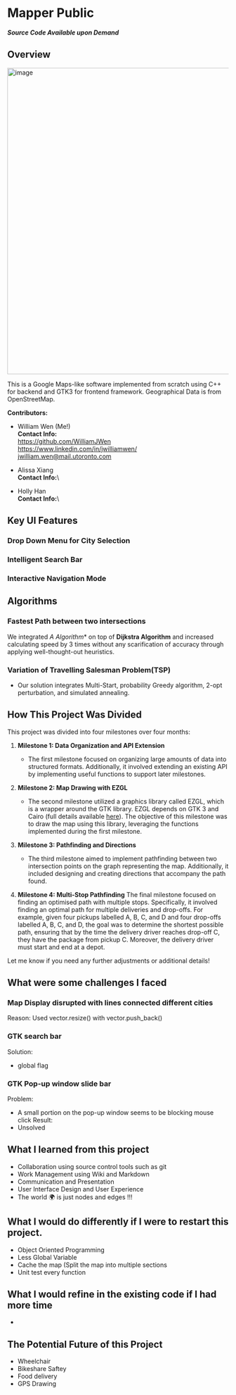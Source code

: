# Mapper Public
**_Source Code Available upon Demand_**
## Overview
<img width="696" alt="image" src="https://github.com/WilliamJWen/Mapper_Public/assets/103137385/7bb3757c-e781-4286-af2a-e126d1f11e71">

This is a Google Maps-like software implemented from scratch using C++ for backend and GTK3 for frontend framework. Geographical Data is from OpenStreetMap.

**Contributors:**
- William Wen (Me!) \
**Contact Info:** \
https://github.com/WilliamJWen \
https://www.linkedin.com/in/jwilliamwen/ \
jwilliam.wen@mail.utoronto.com
- Alissa Xiang \
**Contact Info:**\

- Holly Han \
**Contact Info:**\

## Key UI Features

### Drop Down Menu for City Selection

### Intelligent Search Bar

### Interactive Navigation Mode


## Algorithms

### Fastest Path between two intersections
We integrated **A* Algorithm** on top of **Dijkstra Algorithm** and increased calculating speed by 3 times without any scarification of accuracy through applying well-thought-out heuristics.
### Variation of Travelling Salesman Problem(TSP)
- Our solution integrates Multi-Start, probability Greedy algorithm, 2-opt perturbation, and simulated annealing.

## How This Project Was Divided

This project was divided into four milestones over four months:

1. **Milestone 1: Data Organization and API Extension**
   - The first milestone focused on organizing large amounts of data into structured formats. Additionally, it involved extending an existing API by implementing useful functions to support later milestones.

2. **Milestone 2: Map Drawing with EZGL**
   - The second milestone utilized a graphics library called EZGL, which is a wrapper around the GTK library. EZGL depends on GTK 3 and Cairo (full details available [here](https://github.com/mariobadr/ezgl)). The objective of this milestone was to draw the map using this library, leveraging the functions implemented during the first milestone.

3. **Milestone 3: Pathfinding and Directions**
   - The third milestone aimed to implement pathfinding between two intersection points on the graph representing the map. Additionally, it included designing and creating directions that accompany the path found.

4. **Milestone 4: Multi-Stop Pathfinding**
   The final milestone focused on finding an optimised path with multiple stops. Specifically, it involved finding an optimal path for multiple deliveries and drop-offs. For example, given four pickups labelled A, B, C, and D and four drop-offs labelled A, B, C, and D, the goal was to determine the shortest possible path, ensuring that by the time the delivery driver reaches drop-off C, they have the package from pickup C. Moreover, the delivery driver must start and end at a depot.
     
Let me know if you need any further adjustments or additional details!

## What were some challenges I faced
### Map Display disrupted with lines connected different cities
Reason:
Used vector.resize() with vector.push_back()

### GTK search bar 
Solution:
- global flag

### GTK Pop-up window slide bar
Problem: 
- A small portion on the pop-up window seems to be blocking mouse click
Result:
- Unsolved 

## What I learned from this project 
- Collaboration using source control tools such as git
- Work Management using Wiki and Markdown
- Communication and Presentation
- User Interface Design and User Experience
- The world 🌍 is just nodes and edges !!!
## What I would do differently if I were to restart this project.
- Object Oriented Programming
- Less Global Variable
- Cache the map (Split the map into multiple sections
- Unit test every function

## What I would refine in the existing code if I had more time
- 
## The Potential Future of this Project
- Wheelchair
- Bikeshare Saftey
- Food delivery
- GPS Drawing
